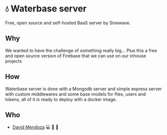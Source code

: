 # :droplet: Waterbase server
Free, open source and self-hosted BaaS server by Sinewave.

## Why
We wanted to have the challenge of something really big...
Plus this a free and open source version of Firebase that we can use on our inhouse projects

## How
Waterbase server is done with a Mongodb server and simple express server  with custom middlewares and some base models for files, users and tokens, all of it is ready to deploy with a docker image.

## Who
* [David Mendoza](https://github.com/mendoza) :computer: :book: :triangular_ruler:

